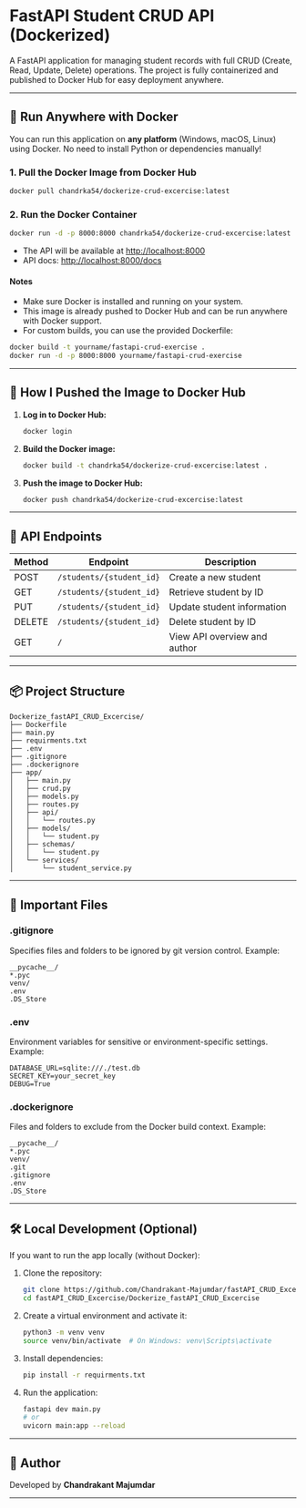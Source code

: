 
# FastAPI Student CRUD API (Dockerized)

A FastAPI application for managing student records with full CRUD (Create, Read, Update, Delete) operations. The project is fully containerized and published to Docker Hub for easy deployment anywhere.

---

## 🚀 Run Anywhere with Docker

You can run this application on **any platform** (Windows, macOS, Linux) using Docker. No need to install Python or dependencies manually!

### 1. Pull the Docker Image from Docker Hub

```bash
docker pull chandrka54/dockerize-crud-excercise:latest
```

### 2. Run the Docker Container

```bash
docker run -d -p 8000:8000 chandrka54/dockerize-crud-excercise:latest
```

- The API will be available at [http://localhost:8000](http://localhost:8000)
- API docs: [http://localhost:8000/docs](http://localhost:8000/docs)

#### Notes
- Make sure Docker is installed and running on your system.
- This image is already pushed to Docker Hub and can be run anywhere with Docker support.
- For custom builds, you can use the provided Dockerfile:

```bash
docker build -t yourname/fastapi-crud-exercise .
docker run -d -p 8000:8000 yourname/fastapi-crud-exercise
```

---

## 🐳 How I Pushed the Image to Docker Hub

1. **Log in to Docker Hub:**
   ```bash
   docker login
   ```
2. **Build the Docker image:**
   ```bash
   docker build -t chandrka54/dockerize-crud-excercise:latest .
   ```
3. **Push the image to Docker Hub:**
   ```bash
   docker push chandrka54/dockerize-crud-excercise:latest
   ```

---

## 📝 API Endpoints

| Method | Endpoint                 | Description                   |
| ------ | ------------------------ | ----------------------------- |
| POST   | `/students/{student_id}` | Create a new student          |
| GET    | `/students/{student_id}` | Retrieve student by ID        |
| PUT    | `/students/{student_id}` | Update student information    |
| DELETE | `/students/{student_id}` | Delete student by ID          |
| GET    | `/`                      | View API overview and author  |

---

## 📦 Project Structure

```
Dockerize_fastAPI_CRUD_Excercise/
├── Dockerfile
├── main.py
├── requirments.txt
├── .env
├── .gitignore
├── .dockerignore
├── app/
│   ├── main.py
│   ├── crud.py
│   ├── models.py
│   ├── routes.py
│   ├── api/
│   │   └── routes.py
│   ├── models/
│   │   └── student.py
│   ├── schemas/
│   │   └── student.py
│   └── services/
│       └── student_service.py
```

---

## 📁 Important Files

### .gitignore
Specifies files and folders to be ignored by git version control. Example:
```
__pycache__/
*.pyc
venv/
.env
.DS_Store
```

### .env
Environment variables for sensitive or environment-specific settings. Example:
```
DATABASE_URL=sqlite:///./test.db
SECRET_KEY=your_secret_key
DEBUG=True
```

### .dockerignore
Files and folders to exclude from the Docker build context. Example:
```
__pycache__/
*.pyc
venv/
.git
.gitignore
.env
.DS_Store
```

---

## 🛠️ Local Development (Optional)

If you want to run the app locally (without Docker):

1. Clone the repository:
   ```bash
   git clone https://github.com/Chandrakant-Majumdar/fastAPI_CRUD_Excercise.git
   cd fastAPI_CRUD_Excercise/Dockerize_fastAPI_CRUD_Excercise
   ```
2. Create a virtual environment and activate it:
   ```bash
   python3 -m venv venv
   source venv/bin/activate  # On Windows: venv\Scripts\activate
   ```
3. Install dependencies:
   ```bash
   pip install -r requirments.txt
   ```
4. Run the application:
   ```bash
   fastapi dev main.py
   # or
   uvicorn main:app --reload
   ```

---

## 👤 Author

Developed by **Chandrakant Majumdar**

---

